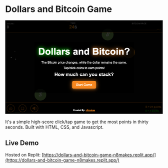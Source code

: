 # Dollars and Bitcoin Game

![alt text](./game-screenshot.png)

It's a simple high-score click/tap game to get the most points in thirty seconds. Built with HTML, CSS, and Javascript.

## Live Demo

Hosted on Replit: [https://dollars-and-bitcoin-game-n8makes.replit.app/](https://dollars-and-bitcoin-game-n8makes.replit.app/)
